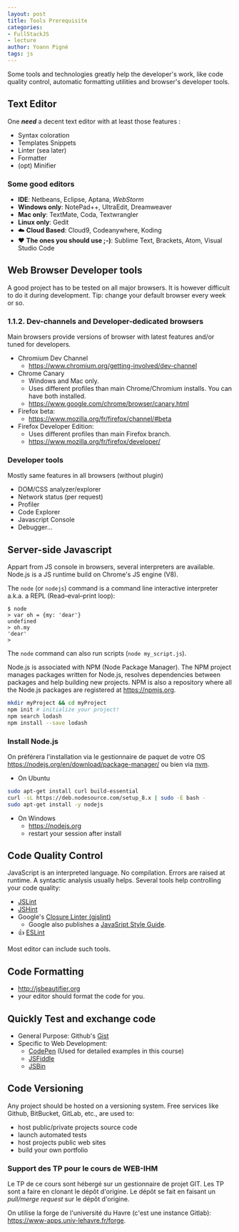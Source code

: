 ```yaml
---
layout: post
title: Tools Prerequisite
categories:
- FullStackJS
- lecture
author: Yoann Pigné
tags: js
---
```


Some tools and technologies greatly help the developer's work, like code quality control, automatic formatting utilities and browser's developer tools.

## Text Editor

One ***need*** a decent text editor with at least those features :

- Syntax coloration
- Templates Snippets
- Linter (sea later)
- Formatter
- (opt) Minifier

### Some good editors

- **IDE**: Netbeans, Eclipse, Aptana, *WebStorm*
- **Windows only**: NotePad++, UltraEdit, Dreamweaver
- **Mac only**: TextMate, Coda, Textwrangler
- **Linux only**: Gedit
- :cloud: **Cloud Based**: Cloud9, Codeanywhere, Koding
- :heart: **The ones you should use ;-)**: Sublime Text, Brackets, Atom, Visual Studio Code

## Web Browser Developer tools


A good project has to be tested on all major browsers. It is however difficult to do it during development. Tip: change your default browser every week or so.

### 1.1.2. Dev-channels and Developer-dedicated browsers

Main browsers provide versions of browser with latest features and/or tuned for developers.

- Chromium Dev Channel
  - <https://www.chromium.org/getting-involved/dev-channel>
- Chrome Canary
  - Windows and Mac only.
  - Uses different profiles than main Chrome/Chromium installs. You can have both installed.
  - <https://www.google.com/chrome/browser/canary.html>
- Firefox beta:
  - <https://www.mozilla.org/fr/firefox/channel/#beta>
- Firefox Developer Edition:
  - Uses different profiles than main Firefox branch.
  - <https://www.mozilla.org/fr/firefox/developer/>

### Developer tools

Mostly same features in all browsers (without plugin)

- DOM/CSS analyzer/explorer
- Network status (per request)
- Profiler
- Code Explorer
- Javascript Console
- Debugger...

## Server-side Javascript

Appart from JS console in browsers, several interpreters are available. Node.js is a JS runtime build on Chrome's JS engine (V8).

The `node` (or `nodejs`) command is a command line interactive interpreter a.k.a. a REPL (Read–eval–print loop):

```
$ node
> var oh = {my: 'dear'}
undefined
> oh.my
'dear'
>
```

The `node` command can also run scripts (`node my_script.js`).

Node.js is associated with NPM (Node Package Manager). The NPM project manages packages written for Node.js, resolves dependencies between packages and help building new projects. NPM is also a repository where all the Node.js packages are registered at https://npmjs.org.

```bash
mkdir myProject && cd myProject
npm init # initialize your project!
npm search lodash
npm install --save lodash
```

### Install Node.js

On préférera l'installation via le gestionnaire de paquet de votre OS <https://nodejs.org/en/download/package-manager/> ou bien via [nvm](https://github.com/creationix/nvm).

- On Ubuntu

```bash
sudo apt-get install curl build-essential
curl -sL https://deb.nodesource.com/setup_8.x | sudo -E bash -
sudo apt-get install -y nodejs
```

- On Windows
  - <https://nodejs.org>
  - restart your session after install

## Code Quality Control


JavaScript is an interpreted language. No compilation. Errors are raised at runtime. A syntactic analysis usually helps. Several tools help controlling your code quality:

- [JSLint](http://www.jslint.com)
- [JSHint](http://jshint.com)
- Google's [Closure Linter (gjslint)](https://developers.google.com/closure/utilities/)
  - Google also publishes a [JavaSript Style Guide](https://google.github.io/styleguide/javascriptguide.xml).
- :+1: [ESLint](http://eslint.org/)

Most editor can include such tools.

## Code Formatting

- <http://jsbeautifier.org>
- your editor should format the code for you.  

## Quickly Test and exchange code

- General Purpose: Github's [Gist](https://gist.github.com/)
- Specific to Web Development:
  - [CodePen](https://codepen.io/) (Used for detailed examples in this course)
  - [JSFiddle](https://jsfiddle.net/)
  - [JSBin](http://jsbin.com/)

## Code Versioning

Any project should be hosted on a versioning system. Free services like Github, BitBucket, GitLab, etc., are used to:

- host public/private projects source code
- launch automated tests
- host projects public web sites
- build your own portfolio

### Support des TP pour le cours de WEB-IHM

Le TP de ce cours sont hébergé sur un gestionnaire de projet GIT. Les TP sont a faire en clonant le dépôt d'origine. Le dépôt  se fait en faisant un *pull/merge request* sur le dépôt d'origine.

On utilise la forge de l'université du Havre (c'est une instance Gitlab): <https://www-apps.univ-lehavre.fr/forge>.